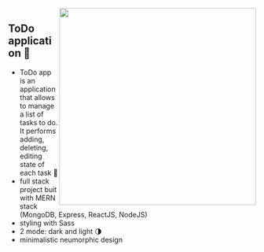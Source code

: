 <img src="https://user-images.githubusercontent.com/102720711/188470913-a1e59870-7572-4cf5-8f8f-f9425d7d9964.png" width="400" height="400" align="right" /> 


## ToDo application 🚀

- ToDo app is an application that allows to manage a list of tasks to do. It performs adding, deleting, editing state of each task	:dart:
- full stack project buit with MERN stack (MongoDB, Express, ReactJS, NodeJS)
- styling with Sass
- 2 mode: dark and light :last_quarter_moon:
- minimalistic neumorphic design


